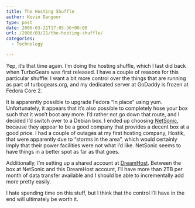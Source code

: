 ```yaml
---
title: The Hosting Shuffle
author: Kevin Dangoor
type: post
date: 2006-03-21T17:05:36+00:00
url: /2006/03/21/the-hosting-shuffle/
categories:
  - Technology

---
```

Yep, it&#8217;s that time again. I&#8217;m doing the hosting shuffle, which I last did back when TurboGears was first released. I have a couple of reasons for this particular shuffle: I want a bit more control over the things that are running as part of turbogears.org, and my dedicated server at GoDaddy is frozen at Fedora Core 2.

It is apparently possible to upgrade Fedora &#8220;in place&#8221; using yum. Unfortunately, it appears that it&#8217;s also possible to completely hose your box such that it won&#8217;t boot any more. I&#8217;d rather not go down that route, and I decided I&#8217;d switch over to a Debian box. I ended up choosing [NetSonic][1], because they appear to be a good company that provides a decent box at a good price. I had a couple of outages at my first hosting company, Hostik, that were apparently due to &#8220;storms in the area&#8221;, which would certainly imply that their power facilities were not what I&#8217;d like. NetSonic seems to have things in a better spot as far as that goes.

Additionally, I&#8217;m setting up a shared account at [DreamHost][2]. Between the box at NetSonic and this DreamHost account, I&#8217;ll have more than 2TB per month of data transfer available and I should be able to incrementally add more pretty easily.

I hate spending time on this stuff, but I think that the control I&#8217;ll have in the end will ultimately be worth it.

 [1]: http://www.netsonic.net/
 [2]: http://www.dreamhost.com/r.cgi?turbogears